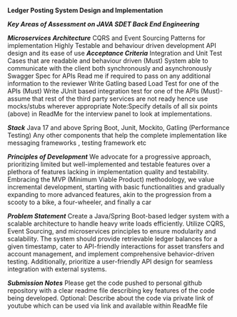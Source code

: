 **Ledger Posting System Design and Implementation**

***Key Areas of Assessment on JAVA SDET Back End Engineering***

***Microservices Architecture***
CQRS and Event Sourcing Patterns for implementation
Highly Testable and behaviour driven development
API design and its ease of use
***Acceptance Criteria***
Integration and Unit Test Cases that are readable and behaviour driven (Must)
System able to communicate with the client both synchronously and asynchronously
Swagger Spec for APIs
Read me if required to pass on any additional information to the reviewer
Write Gatling based Load Test for one of the APIs (Must)
Write JUnit based integration test for one of the APIs (Must)-assume that rest of the third party services are not ready hence use mocks/stubs wherever appropriate
Note:Specify details of all six points (above) in ReadMe for the interview panel to look at implementations.


***Stack***
Java 17 and above
Spring Boot, Junit, Mockito, Gatling (Performance Testing)
Any other components that help the complete implementation like messaging frameworks , testing framework etc

***Principles of Development***
We advocate for a progressive approach, prioritizing limited but well-implemented and testable features over a plethora of features lacking in implementation quality and testability. Embracing the MVP (Minimum Viable Product) methodology, we value incremental development, starting with basic functionalities and gradually expanding to more advanced features, akin to the progression from a scooty to a bike, a four-wheeler, and finally a car

***Problem Statement***
Create a Java/Spring Boot-based ledger system with a scalable architecture to handle heavy write loads efficiently. Utilize CQRS, Event Sourcing, and microservices principles to ensure modularity and scalability. The system should provide retrievable ledger balances for a given timestamp, cater to API-friendly interactions for asset transfers and account management, and implement comprehensive behavior-driven testing. Additionally, prioritize a user-friendly API design for seamless integration with external systems.

***Submission Notes***
Please get the code pushed to personal github repository with a clear readme file describing key features of the code being developed.
Optional: Describe about the code via private link of youtube which can be used via link and available within ReadMe file
